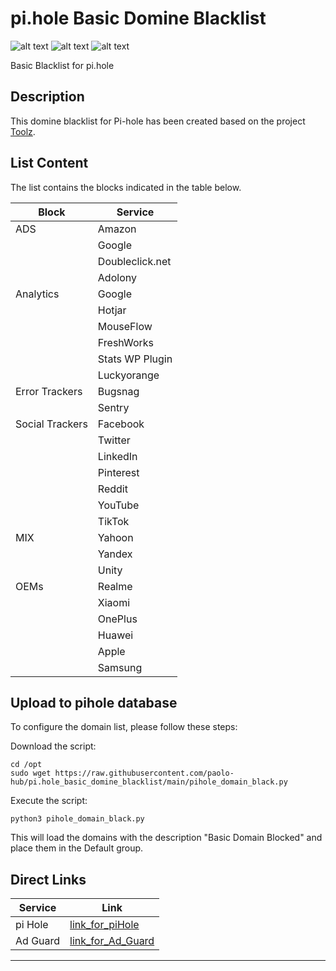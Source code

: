 # pi.hole Basic Domine Blacklist
![alt text](https://badgen.net/badge/platform/pi.hole/blue?) ![alt text](https://badgen.net/badge/platform/AdGuard/green?) ![alt text](https://badgen.net/badge/content/blacklist/red?)

Basic Blacklist for pi.hole

## Description
This domine blacklist for Pi-hole has been created based on the project [Toolz](https://github.com/d3ward/toolz).

## List Content
The list contains the blocks indicated in the table below.

|    Block        |   Service       |
| --------------- | --------------- |
|    ADS          |   Amazon        |
|                 |   Google        |
|                 | Doubleclick.net |
|                 |   Adolony       |
|  Analytics      |   Google        |
|                 |   Hotjar        |
|                 |   MouseFlow     |
|                 |   FreshWorks    |
|                 | Stats WP Plugin |
|                 |   Luckyorange   |
| Error Trackers  |   Bugsnag       |
|                 |   Sentry        |
| Social Trackers |   Facebook      |
|                 |   Twitter       |
|                 |   LinkedIn      |
|                 |   Pinterest     |
|                 |   Reddit        |
|                 |   YouTube       |
|                 |   TikTok        |
|    MIX          |   Yahoon        |
|                 |   Yandex        |
|                 |   Unity         |
|    OEMs         |   Realme        |
|                 |   Xiaomi        |
|                 |   OnePlus       |
|                 |   Huawei        |
|                 |   Apple         |
|                 |   Samsung       |

## Upload to pihole database

To configure the domain list, please follow these steps:

Download the script:
``` 
cd /opt
sudo wget https://raw.githubusercontent.com/paolo-hub/pi.hole_basic_domine_blacklist/main/pihole_domain_black.py
``` 

Execute the script:
``` 
python3 pihole_domain_black.py
``` 

This will load the domains with the description "Basic Domain Blocked" and place them in the Default group.


## Direct Links
|    Service        |   Link       |
| ----------------- | ------------ |
|    pi Hole        |   [link_for_piHole](https://raw.githubusercontent.com/paolo-hub/pi.hole_basic_domine_blacklist/main/Basic%20Blacklist.txt)     |
|    Ad Guard       |   [link_for_Ad_Guard](https://raw.githubusercontent.com/paolo-hub/pi.hole_basic_domine_blacklist/main/Basic%20Blacklist%20Adguard.txt)     |







****
